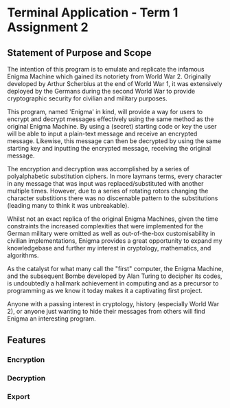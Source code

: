 # Terminal Application - Term 1 Assignment 2
## **Statement of Purpose and Scope**
The intention of this program is to emulate and replicate the infamous Enigma Machine which gained its notoriety from World War 2. Originally developed by Arthur Scherbius at the end of World War 1, it was extensively deployed by the Germans during the second World War to provide cryptographic security for civilian and military purposes.

This program, named 'Enigma' in kind, will provide a way for users to encrypt and decrypt messages effectively using the same method as the original Enigma Machine. By using a (secret) starting code or key the user will be able to input a plain-text message and receive an encrypted message. Likewise, this message can then be decrypted by using the same starting key and inputting the encrypted message, receiving the original message. 

The encryption and decryption was accomplished by a series of polyalphabetic substitution ciphers. In more laymans terms, every character in any message that was input was replaced/substituted with another multiple times. However, due to a series of rotating rotors changing the character substitions there was no discernable pattern to the substitutions (leading many to think it was unbreakable).

Whilst not an exact replica of the original Enigma Machines, given the time constraints the increased complexities that were implemented for the German military were omitted as well as out-of-the-box customisability in civilian implementations, Enigma provides a great opportunity to expand my knowledgebase and further my interest in cryptology, mathematics, and algorithms. 

As the catalyst for what many call the "first" computer, the Enigma Machine, and the subsequent Bombe developed by Alan Turing to decipher its codes, is undoubtedly a hallmark achievement in computing and as a precursor to programming as we know it today makes it a captivating first project. 

Anyone with a passing interest in cryptology, history (especially World War 2), or anyone just wanting to hide their messages from others will find Enigma an interesting program. 

## **Features**
### Encryption

### Decryption

### Export